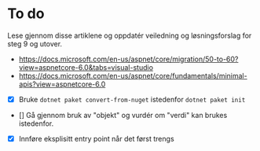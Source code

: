 # To do

Lese gjennom disse artiklene og oppdatér veiledning og løsningsforslag for steg 9 og utover.

- <https://docs.microsoft.com/en-us/aspnet/core/migration/50-to-60?view=aspnetcore-6.0&tabs=visual-studio>
- <https://docs.microsoft.com/en-us/aspnet/core/fundamentals/minimal-apis?view=aspnetcore-6.0>
- [X] Bruke `dotnet paket convert-from-nuget` istedenfor `dotnet paket init`
- [] Gå gjennom bruk av "objekt" og vurdér om "verdi" kan brukes istedenfor.
- [X] Innføre eksplisitt entry point når det først trengs
